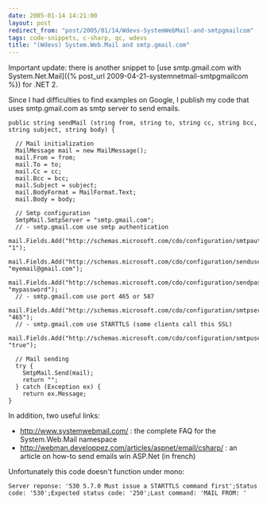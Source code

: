 ```yaml
---
date: 2005-01-14 14:21:00
layout: post
redirect_from: "post/2005/01/14/Wdevs-SystemWebMail-and-smtpgmailcom"
tags: code-snippets, c-sharp, qc, wdevs
title: "(Wdevs) System.Web.Mail and smtp.gmail.com"
---
```


Important update: there is another snippet to [use
smtp.gmail.com with System.Net.Mail]({% post_url 2009-04-21-systemnetmail-smtpgmailcom %}) for .NET 2.

Since I had difficulties to find examples on Google, I publish my code that
uses smtp.gmail.com as smtp server to send emails.

```
public string sendMail (string from, string to, string cc, string bcc, string subject, string body) {

  // Mail initialization
  MailMessage mail = new MailMessage();
  mail.From = from;
  mail.To = to;
  mail.Cc = cc;
  mail.Bcc = bcc;
  mail.Subject = subject;
  mail.BodyFormat = MailFormat.Text;
  mail.Body = body;

  // Smtp configuration
  SmtpMail.SmtpServer = "smtp.gmail.com";
  // - smtp.gmail.com use smtp authentication
  mail.Fields.Add("http://schemas.microsoft.com/cdo/configuration/smtpauthenticate", "1");
  mail.Fields.Add("http://schemas.microsoft.com/cdo/configuration/sendusername", "myemail@gmail.com");
  mail.Fields.Add("http://schemas.microsoft.com/cdo/configuration/sendpassword", "mypassword");
  // - smtp.gmail.com use port 465 or 587
  mail.Fields.Add("http://schemas.microsoft.com/cdo/configuration/smtpserverport", "465");
  // - smtp.gmail.com use STARTTLS (some clients call this SSL)
  mail.Fields.Add("http://schemas.microsoft.com/cdo/configuration/smtpusessl", "true");

  // Mail sending
  try {
    SmtpMail.Send(mail);
    return "";
  } catch (Exception ex) {
    return ex.Message;
} 
```

In addition, two useful links:

* <http://www.systemwebmail.com/> : the
complete FAQ for the System.Web.Mail namespace
* <http://webman.developpez.com/articles/aspnet/email/csharp/> :
an article on how-to send emails win ASP.Net (in french)

Unfortunately this code doesn't function under mono:

```
Server reponse: '530 5.7.0 Must issue a STARTTLS command first';Status code: '530';Expected status code: '250';Last command: 'MAIL FROM: '
```
